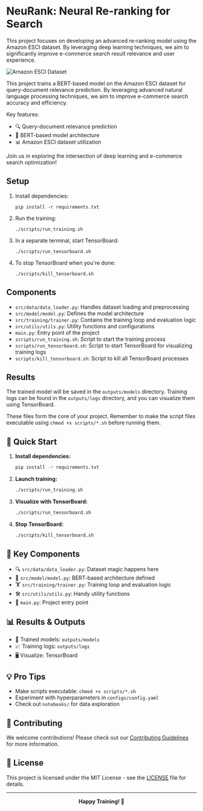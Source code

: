 # NeuRank: Neural Re-ranking for Search

This project focuses on developing an advanced re-ranking model using the Amazon ESCI dataset. By leveraging deep learning techniques, we aim to significantly improve e-commerce search result relevance and user experience.

![Amazon ESCI Dataset](https://m.media-amazon.com/images/G/01/mobile-apps/dex/alexa/alexa-skills-kit/tutorials/quiz-game/header._TTH_.png)

This project trains a BERT-based model on the Amazon ESCI dataset for query-document relevance prediction. By leveraging advanced natural language processing techniques, we aim to improve e-commerce search accuracy and efficiency.

Key features:
- 🔍 Query-document relevance prediction
- 🤖 BERT-based model architecture
- 📊 Amazon ESCI dataset utilization

Join us in exploring the intersection of deep learning and e-commerce search optimization!

## Setup

1. Install dependencies:
   ```
   pip install -r requirements.txt
   ```

2. Run the training:
   ```
   ./scripts/run_training.sh
   ```

3. In a separate terminal, start TensorBoard:
   ```
   ./scripts/run_tensorboard.sh
   ```

4. To stop TensorBoard when you're done:
   ```
   ./scripts/kill_tensorboard.sh
   ```

## Components

- `src/data/data_loader.py`: Handles dataset loading and preprocessing
- `src/model/model.py`: Defines the model architecture
- `src/training/trainer.py`: Contains the training loop and evaluation logic
- `src/utils/utils.py`: Utility functions and configurations
- `main.py`: Entry point of the project
- `scripts/run_training.sh`: Script to start the training process
- `scripts/run_tensorboard.sh`: Script to start TensorBoard for visualizing training logs
- `scripts/kill_tensorboard.sh`: Script to kill all TensorBoard processes

## Results

The trained model will be saved in the `outputs/models` directory. Training logs can be found in the `outputs/logs` directory, and you can visualize them using TensorBoard.

These files form the core of your project. Remember to make the script files executable using `chmod +x scripts/*.sh` before running them.



## 🚀 Quick Start

1. **Install dependencies:**
   ```bash
   pip install -r requirements.txt
   ```

2. **Launch training:**
   ```bash
   ./scripts/run_training.sh
   ```

3. **Visualize with TensorBoard:**
   ```bash
   ./scripts/run_tensorboard.sh
   ```

4. **Stop TensorBoard:**
   ```bash
   ./scripts/kill_tensorboard.sh
   ```

## 🧩 Key Components

- 🔍 `src/data/data_loader.py`: Dataset magic happens here
- 🧠 `src/model/model.py`: BERT-based architecture defined
- 🏋️ `src/training/trainer.py`: Training loop and evaluation logic
- 🛠️ `src/utils/utils.py`: Handy utility functions
- 🚪 `main.py`: Project entry point

## 📊 Results & Outputs

- 💾 Trained models: `outputs/models`
- 📈 Training logs: `outputs/logs`
- 🖥️ Visualize: TensorBoard

## 💡 Pro Tips

- Make scripts executable: `chmod +x scripts/*.sh`
- Experiment with hyperparameters in `configs/config.yaml`
- Check out `notebooks/` for data exploration

## 🤝 Contributing

We welcome contributions! Please check out our [Contributing Guidelines](CONTRIBUTING.md) for more information.

## 📜 License

This project is licensed under the MIT License - see the [LICENSE](LICENSE) file for details.

---

<p align="center">
  <strong>Happy Training! 🎉</strong>
</p>
